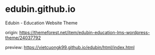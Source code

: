 # edubin.github.io
Edubin - Education Website Theme

origin: https://themeforest.net/item/edubin-education-lms-wordpress-theme/24037792

preview: https://vietcuongk99.github.io/edubin/html/index.html
